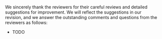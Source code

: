 We sincerely thank the reviewers for their careful reviews and detailed
suggestions for improvement. We will reflect the suggestions in our revision,
and we answer the outstanding comments and questions from the reviewers as
follows:

- TODO
